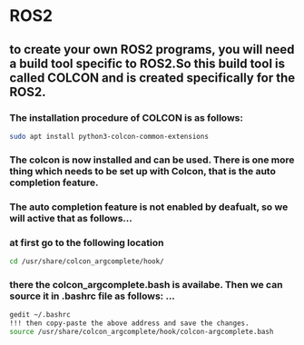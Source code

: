 # ROS2
## to create your own ROS2 programs, you will need a build tool specific to ROS2.So this build tool is called COLCON and is created specifically for the ROS2. 
### The installation procedure of COLCON is as follows: 
```bash
sudo apt install python3-colcon-common-extensions
```
### The colcon is now installed and can be used. There is one more thing which needs to be set up with Colcon, that is the auto completion feature.
### The auto completion feature is not enabled by deafualt, so we will active that as follows... 
### at first go to the following location
```bash
cd /usr/share/colcon_argcomplete/hook/
```
### there the colcon_argcomplete.bash is availabe. Then we can source it in .bashrc file as follows: ...
```bash
gedit ~/.bashrc
!!! then copy-paste the above address and save the changes.
source /usr/share/colcon_argcomplete/hook/colcon-argcomplete.bash
```
